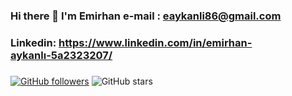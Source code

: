 ### Hi there 👋 I'm Emirhan  e-mail : eaykanli86@gmail.com   
### Linkedin: https://www.linkedin.com/in/emirhan-aykanlı-5a2323207/
###

[![GitHub followers](https://img.shields.io/github/followers/Emirhan6?style=social)](https://github.com/Emirhan6?tab=followers)
![GitHub stars](https://img.shields.io/github/stars/Emirhan6?style=social)                                                         

<!--
**Emirhan6/Emirhan6** is a ✨ _special_ ✨ repository because its `README.md` (this file) appears on your GitHub profile.

Contact with me via these platforms! 

###
  <a href="https://www.linkedin.com/in/emirhan-aykanlı-5a2323207/" target="_blank" rel="nofollow"><img alt="Emirhan's Linkdein" src="https://img.shields.io/badge/LinkedIn-0077B5?style=for-the-badge&logo=linkedin&logoColor=white" /></a>
  <a href="mailto:eaykanli86@gmail.com" target="_blank" rel="nofollow"><img alt="Emirhan's Mail Address" src="https://img.shields.io/badge/Gmail-D14836?style=for-the-badge&logo=gmail&logoColor=white" /></a>


 
-->
